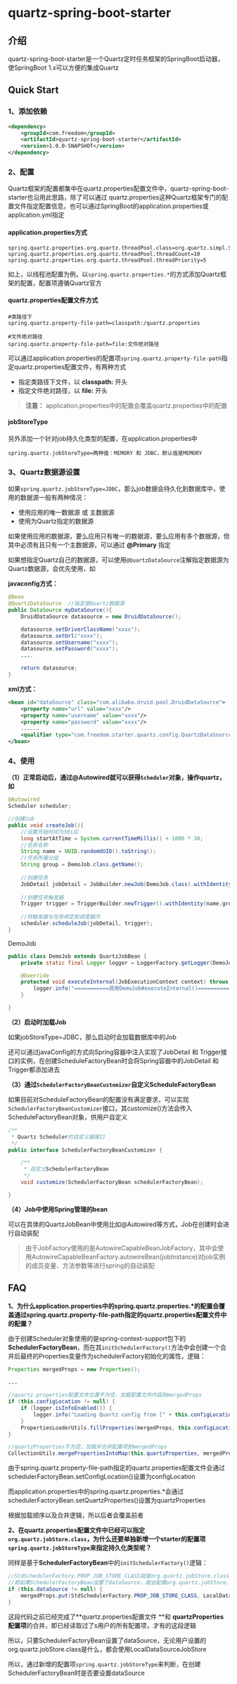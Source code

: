 # quartz-spring-boot-starter

## 介绍

quartz-spring-boot-starter是一个Quartz定时任务框架的SpringBoot启动器，使SpringBoot 1.x可以方便的集成Quartz



## Quick Start

### 1、添加依赖

```xml
<dependency>
    <groupId>com.freedom</groupId>
    <artifactId>quartz-spring-boot-starter</artifactId>
    <version>1.0.0-SNAPSHOT</version>
</dependency>
```



### 2、配置

Quartz框架的配置都集中在quartz.properties配置文件中，quartz-spring-boot-starter也沿用此思路，除了可以通过 quartz.properties这种Quartz框架专门的配置文件指定配置信息，也可以通过SpringBoot的application.properties或application.yml指定

#### application.properties方式

```properties
spring.quartz.properties.org.quartz.threadPool.class=org.quartz.simpl.SimpleThreadPool
spring.quartz.properties.org.quartz.threadPool.threadCount=10
spring.quartz.properties.org.quartz.threadPool.threadPriority=5
```

如上，以线程池配置为例，以`spring.quartz.properties.*`的方式添加Quartz框架的配置，配置项遵循Quartz官方



#### quartz.properties配置文件方式

```properties
#类路径下
spring.quartz.property-file-path=classpath:/quartz.properties

#文件绝对路径
spring.quartz.property-file-path=file:文件绝对路径
```

可以通过application.properties的配置项`spring.quartz.property-file-path`指定quartz.properties配置文件，有两种方式

- 指定类路径下文件，以 **classpath:** 开头
- 指定文件绝对路径，以 **file:** 开头

> **注意：** application.properties中的配置会覆盖quartz.properties中的配置



#### jobStoreType

另外添加一个针对job持久化类型的配置，在application.properties中

```properties
spring.quartz.jobStoreType=两种值：MEMORY 和 JDBC，默认值是MEMORY
```



### 3、Quartz数据源设置

如果`spring.quartz.jobStoreType=JDBC`，那么job数据会持久化到数据库中，使用的数据源一般有两种情况：

- 使用应用的唯一数据源 或 主数据源
- 使用为Quartz指定的数据源

如果使用应用的数据源，要么应用只有唯一的数据源，要么应用有多个数据源，但其中必须有且只有一个主数据源，可以通过 **@Primary** 指定

如果想指定Quartz自己的数据源，可以使用`@QuartzDataSource`注解指定数据源为Quartz数据源，会优先使用，如

**javaconfig方式：**

```java
@Bean
@QuartzDataSource  //指定是Quartz数据源
public DataSource myDataSource(){
    DruidDataSource datasource = new DruidDataSource();

    datasource.setDriverClassName("xxxx");
    datasource.setUrl("xxxx");
    datasource.setUsername("xxxx");
    datasource.setPassword("xxxx");
    ....

    return datasource;
}
```



**xml方式：**

```xml
<bean id="dataSource" class="com.alibaba.druid.pool.DruidDataSource">
    <property name="url" value="xxxx"/>
    <property name="username" value="xxxx"/>
    <property name="password" value="xxxx"/>
    ......
    <qualifier type="com.freedom.starter.quartz.config.QuartzDataSource" />  <!-- 指定是Quartz数据源 -->
</bean>
```



### 4、使用

**（1）正常启动后，通过@Autowired就可以获得`Scheduler`对象，操作quartz，如**

```java
@Autowired
Scheduler scheduler;

//创建Job
public void createJob(){
    //设置开始时间为30s后
    long startAtTime = System.currentTimeMillis() + 1000 * 30;
    //任务名称
    String name = UUID.randomUUID().toString();
    //任务所属分组
    String group = DemoJob.class.getName();
    
    //创建任务
    JobDetail jobDetail = JobBuilder.newJob(DemoJob.class).withIdentity(name,group).build();
    
    //创建任务触发器
    Trigger trigger = TriggerBuilder.newTrigger().withIdentity(name,group).startAt(new Date(startAtTime)).build();
    
    //将触发器与任务绑定到调度器内
    scheduler.scheduleJob(jobDetail, trigger);
}
```

DemoJob

```java
public class DemoJob extends QuartzJobBean {
    private static final Logger logger = LoggerFactory.getLogger(DemoJob.class);

    @Override
    protected void executeInternal(JobExecutionContext context) throws JobExecutionException {
        logger.info("===========调用DemoJob#executeInternal()============");
    }

}
```



**（2）启动时加载Job**

如果jobStoreType=JDBC，那么启动时会加载数据库中的Job

还可以通过javaConfig的方式向Spring容器中注入实现了JobDetail 和 Trigger接口的实例，在创建ScheduleFactoryBean时会将Spring容器中的JobDetail 和 Trigger都添加进去



**（3）通过`SchedulerFactoryBeanCustomizer`自定义ScheduleFactoryBean**

如果目前对ScheduleFactoryBean的配置没有满足要求，可以实现`SchedulerFactoryBeanCustomizer`接口，其customize()方法会传入ScheduleFactoryBean对象，供用户自定义

```java
/**
 * Quartz Scheduler的自定义器接口
 */
public interface SchedulerFactoryBeanCustomizer {

	/**
	 * 自定义SchedulerFactoryBean
	 */
	void customize(SchedulerFactoryBean schedulerFactoryBean);

}
```



**（4）Job中使用Spring管理的bean**

可以在具体的QuartzJobBean中使用比如@Autowired等方式，Job在创建时会进行自动装配

> 由于JobFactory使用的是AutowireCapableBeanJobFactory，其中会使用AutowireCapableBeanFactory.autowireBean(jobInstance)对job实例的成员变量、方法参数等进行spring的自动装配



## FAQ

**1、为什么application.properties中的spring.quartz.properties.\*的配置会覆盖通过spring.quartz.property-file-path指定的quartz.properties配置文件中的配置？**

由于创建Scheduler对象使用的是spring-context-support包下的**SchedulerFactoryBean**，而在其`initSchedulerFactory()`方法中会创建一个合并后最终的Properties变量作为schedulerFactory初始化的属性，逻辑：

```java
Properties mergedProps = new Properties();

...
    
//quartz.properties配置文件位置不为空，加载配置文件内容到mergedProps
if (this.configLocation != null) {
	if (logger.isInfoEnabled()) {
		logger.info("Loading Quartz config from [" + this.configLocation + "]");
	}
	PropertiesLoaderUtils.fillProperties(mergedProps, this.configLocation);
}

//quartzProperties不为空，加载并合并配置项到mergedProps
CollectionUtils.mergePropertiesIntoMap(this.quartzProperties, mergedProps);
```

由于spring.quartz.property-file-path指定的quartz.properties配置文件会通过schedulerFactoryBean.setConfigLocation()设置为configLocation

而application.properties中的spring.quartz.properties.*会通过schedulerFactoryBean.setQuartzProperties()设置为quartzProperties

根据加载顺序以及合并逻辑，所以后者会覆盖前者



**2、在quartz.properties配置文件中已经可以指定`org.quartz.jobStore.class`，为什么还要单独新增一个starter的配置项`spring.quartz.jobStoreType`来指定持久化类型呢？**

同样是基于**SchedulerFactoryBean**中的`initSchedulerFactory()`逻辑：

```java
//StdSchedulerFactory.PROP_JOB_STORE_CLASS就是org.quartz.jobStore.class
//即如果SchedulerFactoryBean设置了dataSource，就会配置org.quartz.jobStore.class=org.springframework.scheduling.quartz.LocalDataSourceJobStore
if (this.dataSource != null) {
	mergedProps.put(StdSchedulerFactory.PROP_JOB_STORE_CLASS, LocalDataSourceJobStore.class.getName());
}
```

这段代码之前已经完成了**quartz.properties配置文件 **和 **quartzProperties配置项**的合并，即已经读取过了s用户的所有配置项，才有的这段逻辑

所以，只要SchedulerFactoryBean设置了dataSource，无论用户设置的org.quartz.jobStore.class是什么，都会使用LocalDataSourceJobStore

所以，通过新增的配置项`spring.quartz.jobStoreType`来判断，在创建SchedulerFactoryBean时是否要设置dataSource









